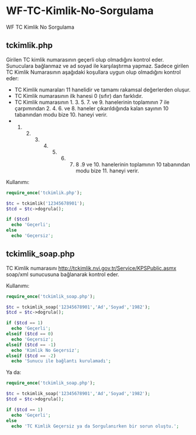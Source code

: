 WF-TC-Kimlik-No-Sorgulama
=========================

WF TC Kimlik No Sorgulama

tckimlik.php
------------

Girilen TC kimlik numarasının geçerli olup olmadığını kontrol eder. Sunuculara bağlanmaz ve ad soyad ile karşılaştırma yapmaz.
Sadece girilen TC Kimlik Numarasının aşağıdaki koşullara uygun olup olmadığını kontrol eder:

* TC Kimlik numaraları 11 hanelidir ve tamamı rakamsal değerlerden oluşur.
* TC Kimlik numarasının ilk hanesi 0 (sıfır) dan farklıdır.
* TC Kimlik numarasının 1. 3. 5. 7. ve 9. hanelerinin toplamının 7 ile çarpımından 2. 4. 6. ve 8. haneler çıkarıldığında kalan sayının 10 tabanından modu bize 10. haneyi verir.
* 1. 2. 3. 4. 5. 6. 7. 8 .9 ve 10. hanelerinin toplamının 10 tabanından modu bize 11. haneyi verir.

Kullanımı:

```php
require_once('tckimlik.php');

$tc = tckimlik('12345678901');
$tcd = $tc->dogrula();

if ($tcd)
  echo 'Geçerli';
else
  echo 'Geçersiz';
```

tckimlik_soap.php
-----------------

TC Kimlik numarasını http://tckimlik.nvi.gov.tr/Service/KPSPublic.asmx soap/xml sunucusuna bağlanarak kontrol eder.

Kullanımı:

```php
require_once('tckimlik_soap.php');

$tc = tckimlik_soap('12345678901','Ad','Soyad','1982');
$tcd = $tc->dogrula();

if ($tcd == 1)
  echo 'Geçerli';
elseif ($tcd == 0)
  echo 'Geçersiz';
elseif ($tcd == -1)
  echo 'Kimlik No Geçersiz';
elseif ($tcd == -2)
  echo 'Sunucu ile bağlantı kurulamadı';
```

Ya da:

```php
require_once('tckimlik_soap.php');

$tc = tckimlik_soap('12345678901','Ad','Soyad','1982');
$tcd = $tc->dogrula();

if ($tcd == 1)
  echo 'Geçerli';
else
  echo 'TC Kimlik Geçersiz ya da Sorgulanırken bir sorun oluştu.';
```
